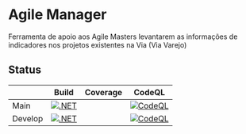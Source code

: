 # Agile Manager
Ferramenta de apoio aos Agile Masters levantarem as informações de indicadores nos projetos existentes na Via (Via Varejo)

## Status

| | Build | Coverage | CodeQL |
| ------ | ------ | ------ | ------ |
| Main | [![.NET](https://github.com/mecontrola/Stefanini/actions/workflows/dotnet.yml/badge.svg?branch=main)](https://github.com/mecontrola/Stefanini/actions/workflows/dotnet.yml) | | [![CodeQL](https://github.com/mecontrola/Stefanini/actions/workflows/codeql-analysis.yml/badge.svg?branch=main)](https://github.com/mecontrola/Stefanini/actions/workflows/codeql-analysis.yml) |
| Develop | [![.NET](https://github.com/mecontrola/Stefanini/actions/workflows/dotnet.yml/badge.svg?branch=develop)](https://github.com/mecontrola/Stefanini/actions/workflows/dotnet.yml) | | [![CodeQL](https://github.com/mecontrola/Stefanini/actions/workflows/codeql-analysis.yml/badge.svg?branch=main)](https://github.com/mecontrola/Stefanini/actions/workflows/codeql-analysis.yml) |